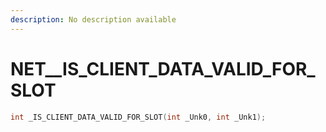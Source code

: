 ```yaml
---
description: No description available 
---
```


# NET\__IS_CLIENT_DATA_VALID_FOR_SLOT

```cpp
int _IS_CLIENT_DATA_VALID_FOR_SLOT(int _Unk0, int _Unk1);
```